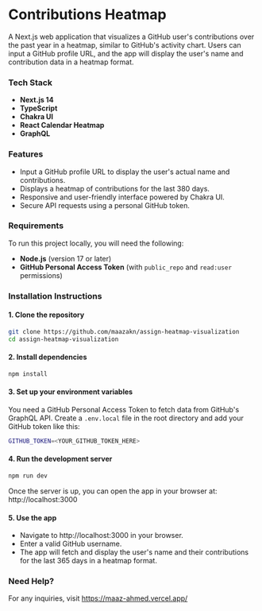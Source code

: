# Contributions Heatmap

A Next.js web application that visualizes a GitHub user's contributions over the past year in a heatmap, similar to GitHub's activity chart. Users can input a GitHub profile URL, and the app will display the user's name and contribution data in a heatmap format.

### Tech Stack
- **Next.js 14**
- **TypeScript**
- **Chakra UI**
- **React Calendar Heatmap**
- **GraphQL**

### Features

- Input a GitHub profile URL to display the user's actual name and contributions.
- Displays a heatmap of contributions for the last 380 days.
- Responsive and user-friendly interface powered by Chakra UI.
- Secure API requests using a personal GitHub token.

### Requirements

To run this project locally, you will need the following:

- **Node.js** (version 17 or later)
- **GitHub Personal Access Token** (with `public_repo` and `read:user` permissions)

### Installation Instructions

#### 1. Clone the repository

```bash
git clone https://github.com/maazakn/assign-heatmap-visualization
cd assign-heatmap-visualization
```

#### 2. Install dependencies

```bash
npm install
```

#### 3. Set up your environment variables
You need a GitHub Personal Access Token to fetch data from GitHub's GraphQL API. Create a `.env.local` file in the root directory and add your GitHub token like this:

```bash
GITHUB_TOKEN=<YOUR_GITHUB_TOKEN_HERE>
```

#### 4. Run the development server

```bash
npm run dev
```
Once the server is up, you can open the app in your browser at: http://localhost:3000

#### 5. Use the app
- Navigate to http://localhost:3000 in your browser.
- Enter a valid GitHub username.
- The app will fetch and display the user's name and their contributions for the last 365 days in a heatmap format.

### Need Help?
For any inquiries, visit https://maaz-ahmed.vercel.app/
